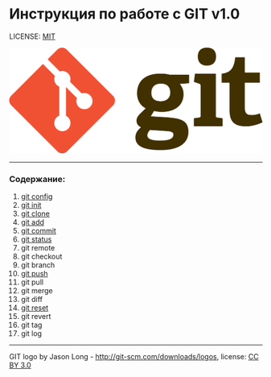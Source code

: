 # **Инструкция по работе с GIT** v1.0

LICENSE: [MIT](/license.md)

![git-logo](/Git-logo.svg.png)

---

### **Содержание:**

1. [git config](/config.md)
2. [git init](/init.md)
3. [git clone](/clone.md)
4. [git add](/add.md)
5. [git commit](/commit.md)
6. [git status](/status.md)
7. git remote
8. git checkout
9. git branch
10. [git push](/push.md)
11. git pull
12. git merge
13. git diff
14. [git reset](/reset.md)
15. git revert
16. git tag
17. git log



---
GIT logo by Jason Long - http://git-scm.com/downloads/logos, license: [CC BY 3.0](https://creativecommons.org/licenses/by/3.0/)


